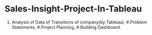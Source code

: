 # Sales-Insight-Project-In-Tableau
1. Analysis of Data of Transitions of company(by Tableau).  #.Problem Statements, #.Project Planning, #.Building Dashboard.
